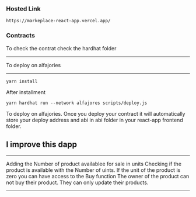 
### Hosted Link 

```https://markeplace-react-app.vercel.app/```

### Contracts
To check the contrat check the hardhat folder

***
To deploy on alfajories 
***
```
yarn install
```
After installment 

```
yarn hardhat run --network alfajores scripts/deploy.js
```
To deploy on alfajories. Once you deploy your contract it will automatically store your deploy address and abi in abi folder in your react-app frontend folder.

## I improve this dapp 
***
Adding the Number of product availablee for sale in units
Checking if the product is available with the Number of uints. If the unit of the product is zero you can have access to the Buy function
The owner of the product can not buy their product. They can only update their products.
***

